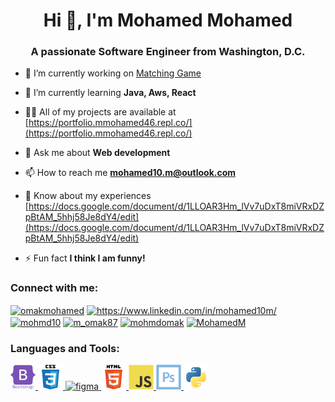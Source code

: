 <h1 align="center">Hi 👋, I'm Mohamed Mohamed</h1>
<h3 align="center">A passionate Software Engineer from Washington, D.C.</h3>

- 🔭 I’m currently working on [Matching Game](https://final-project-match-game-mmohamed46.web-dev-summer-22.repl.co/)

- 🌱 I’m currently learning **Java, Aws, React**

- 👨‍💻 All of my projects are available at [https://portfolio.mmohamed46.repl.co/](https://portfolio.mmohamed46.repl.co/)

- 💬 Ask me about **Web development**

- 📫 How to reach me **mohamed10.m@outlook.com**

- 📄 Know about my experiences [https://docs.google.com/document/d/1LLOAR3Hm_lVv7uDxT8miVRxDZpBtAM_5hhj58Je8dY4/edit](https://docs.google.com/document/d/1LLOAR3Hm_lVv7uDxT8miVRxDZpBtAM_5hhj58Je8dY4/edit)

- ⚡ Fun fact **I think I am funny!**

<h3 align="left">Connect with me:</h3>
<p align="left">
<a href="https://twitter.com/omakmohamed" target="blank"><img align="center" src="https://raw.githubusercontent.com/rahuldkjain/github-profile-readme-generator/master/src/images/icons/Social/twitter.svg" alt="omakmohamed" height="30" width="40" /></a>
<a href="https://linkedin.com/in/https://www.linkedin.com/in/mohamed10m/" target="blank"><img align="center" src="https://raw.githubusercontent.com/rahuldkjain/github-profile-readme-generator/master/src/images/icons/Social/linked-in-alt.svg" alt="https://www.linkedin.com/in/mohamed10m/" height="30" width="40" /></a>
<a href="https://stackoverflow.com/users/mohmd10" target="blank"><img align="center" src="https://raw.githubusercontent.com/rahuldkjain/github-profile-readme-generator/master/src/images/icons/Social/stack-overflow.svg" alt="mohmd10" height="30" width="40" /></a>
<a href="https://instagram.com/m_omak87" target="blank"><img align="center" src="https://raw.githubusercontent.com/rahuldkjain/github-profile-readme-generator/master/src/images/icons/Social/instagram.svg" alt="m_omak87" height="30" width="40" /></a>
<a href="https://www.leetcode.com/mohmdomak" target="blank"><img align="center" src="https://raw.githubusercontent.com/rahuldkjain/github-profile-readme-generator/master/src/images/icons/Social/leet-code.svg" alt="mohmdomak" height="30" width="40" /></a>
<a href="https://discord.gg/MohamedM" target="blank"><img align="center" src="https://raw.githubusercontent.com/rahuldkjain/github-profile-readme-generator/master/src/images/icons/Social/discord.svg" alt="MohamedM" height="30" width="40" /></a>
</p>

<h3 align="left">Languages and Tools:</h3>
<p align="left"> <a href="https://getbootstrap.com" target="_blank" rel="noreferrer"> <img src="https://raw.githubusercontent.com/devicons/devicon/master/icons/bootstrap/bootstrap-plain-wordmark.svg" alt="bootstrap" width="40" height="40"/> </a> <a href="https://www.w3schools.com/css/" target="_blank" rel="noreferrer"> <img src="https://raw.githubusercontent.com/devicons/devicon/master/icons/css3/css3-original-wordmark.svg" alt="css3" width="40" height="40"/> </a> <a href="https://www.figma.com/" target="_blank" rel="noreferrer"> <img src="https://www.vectorlogo.zone/logos/figma/figma-icon.svg" alt="figma" width="40" height="40"/> </a> <a href="https://www.w3.org/html/" target="_blank" rel="noreferrer"> <img src="https://raw.githubusercontent.com/devicons/devicon/master/icons/html5/html5-original-wordmark.svg" alt="html5" width="40" height="40"/> </a> <a href="https://developer.mozilla.org/en-US/docs/Web/JavaScript" target="_blank" rel="noreferrer"> <img src="https://raw.githubusercontent.com/devicons/devicon/master/icons/javascript/javascript-original.svg" alt="javascript" width="40" height="40"/> </a> <a href="https://www.photoshop.com/en" target="_blank" rel="noreferrer"> <img src="https://raw.githubusercontent.com/devicons/devicon/master/icons/photoshop/photoshop-line.svg" alt="photoshop" width="40" height="40"/> </a> <a href="https://www.python.org" target="_blank" rel="noreferrer"> <img src="https://raw.githubusercontent.com/devicons/devicon/master/icons/python/python-original.svg" alt="python" width="40" height="40"/> </a> </p>
